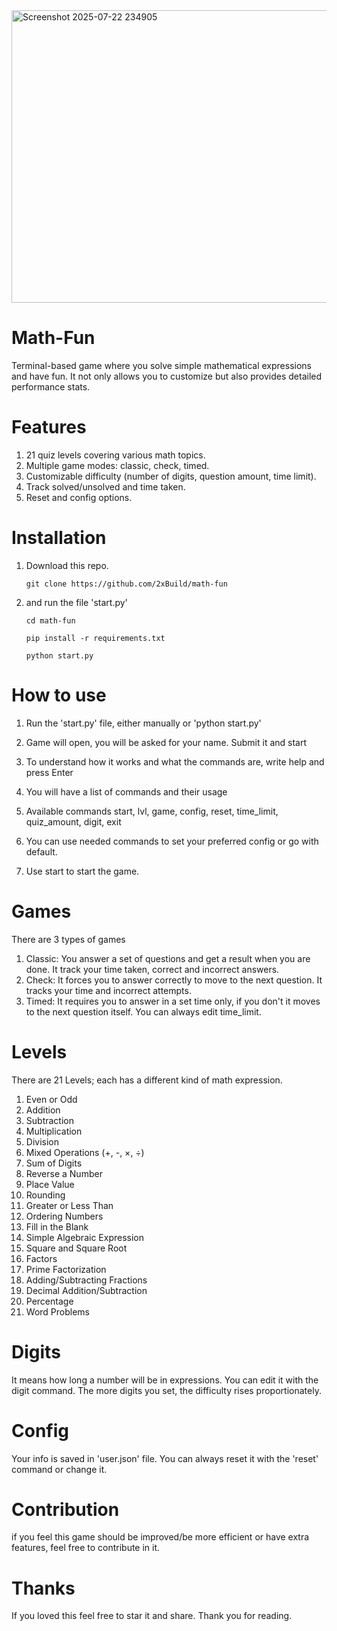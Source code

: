 <img width="1018" height="468" alt="Screenshot 2025-07-22 234905" src="https://github.com/user-attachments/assets/0a28e929-4c8e-41ff-a46e-b5b5b6ecb73f" />

# Math-Fun
Terminal-based game where you solve simple mathematical expressions and have fun. It not only allows you to customize but also provides detailed performance stats.

# Features 
1. 21 quiz levels covering various math topics.
2. Multiple game modes: classic, check, timed.
3. Customizable difficulty (number of digits, question amount, time limit).
4. Track solved/unsolved and time taken.
5. Reset and config options.

# Installation
1. Download this repo.
  
   `git clone https://github.com/2xBuild/math-fun`
  
2. and run the file 'start.py'
   
   `cd math-fun`

   `pip install -r requirements.txt`
   
   `python start.py`


# How to use
1. Run the 'start.py' file, either manually or 'python start.py'
2. Game will open, you will be asked for your name. Submit it and start
3. To understand how it works and what the commands are, write help and press Enter
4. You will have a list of commands and their usage

5. Available commands
start, lvl, game, config, reset, time_limit, quiz_amount, digit, exit

6. You can use needed commands to set your preferred config or go with default.
7. Use start to start the game.

# Games

There are 3 types of games 

1. Classic: You answer a set of questions and get a result when you are done. It track your time taken, correct and incorrect answers.
2. Check: It forces you to answer correctly to move to the next question. It tracks your time and incorrect attempts.
3. Timed: It requires you to answer in a set time only, if you don't it moves to the next question itself. You can always edit time_limit.


# Levels
There are 21 Levels; each has a different kind of math expression.
1. Even or Odd  
2. Addition  
3. Subtraction  
4. Multiplication  
5. Division  
6. Mixed Operations (+, -, ×, ÷)  
7. Sum of Digits 
8. Reverse a Number
9. Place Value
10. Rounding 
11. Greater or Less Than  
12. Ordering Numbers  
13. Fill in the Blank  
14. Simple Algebraic Expression 
15. Square and Square Root  
16. Factors 
17. Prime Factorization 
18. Adding/Subtracting Fractions 
19. Decimal Addition/Subtraction  
20. Percentage  
21. Word Problems

# Digits
It means how long a number will be in expressions. You can edit it with the digit command. The more digits you set, the difficulty rises proportionately.

# Config 
Your info is saved in 'user.json' file. You can always reset it with the 'reset' command or change it.

# Contribution 
if you feel this game should be improved/be more efficient or have extra features, feel free to contribute in it. 

# Thanks 
If you loved this feel free to star it and share. Thank you for reading.

